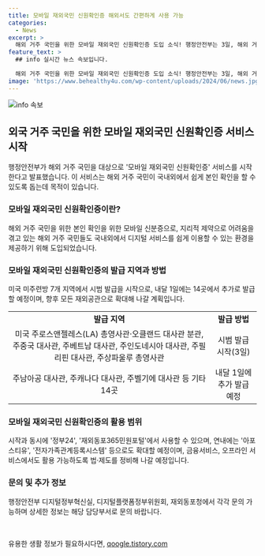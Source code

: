 ```yaml
---
title: 모바일 재외국민 신원확인증 해외서도 간편하게 사용 가능
categories:
  - News
excerpt: >
  해외 거주 국민을 위한 모바일 재외국민 신원확인증 도입 소식! 행정안전부는 3일, 해외 거주 국민을 대상으로 모바일 재외국민증 서비스 시작을 발표했다. 이로써 해외 거주 국민들도 휴대전화로 간편하게 본인 확인이 가능해지며, 지리적 제약으로 어려움을 겪던 디지털 사각지대가 해소될 전망이다. 총 7곳에서 시범 발급을 시작으로, 향후 전 세계의 재외공관으로 확대될 예정이다. 또한 온·오프라인에서 다양한 서비스에 활용될 계획이며, 관련 법·제도도 정비해 나갈 예정이다.
feature_text: >
  ## info 실시간 뉴스 속보입니다.

  해외 거주 국민을 위한 모바일 재외국민 신원확인증 도입 소식! 행정안전부는 3일, 해외 거주 국민을 대상으로 모바일 재외국민증 서비스 시작을 발표했다. 이로써 해외 거주 국민들도 휴대전화로 간편하게 본인 확인이 가능해지며, 지리적 제약으로 어려움을 겪던 디지털 사각지대가 해소될 전망이다. 총 7곳에서 시범 발급을 시작으로, 향후 전 세계의 재외공관으로 확대될 예정이다. 또한 온·오프라인에서 다양한 서비스에 활용될 계획이며, 관련 법·제도도 정비해 나갈 예정이다.
image: 'https://www.behealthy4u.com/wp-content/uploads/2024/06/news.jpg'
---
```


<p><img src="https://www.behealthy4u.com/wp-content/uploads/2024/06/news.jpg" alt="info 속보" /></p>

<h2 data-ke-size="size26">외국 거주 국민을 위한 모바일 재외국민 신원확인증 서비스 시작</h2>

<p data-ke-size="size16">행정안전부가 해외 거주 국민을 대상으로 '모바일 재외국민 신원확인증' 서비스를 시작한다고 발표했습니다. 이 서비스는 해외 거주 국민이 국내외에서 쉽게 본인 확인을 할 수 있도록 돕는데 목적이 있습니다.</p>

<h3 data-ke-size="size24">모바일 재외국민 신원확인증이란?</h3>

<p data-ke-size="size16">해외 거주 국민을 위한 본인 확인을 위한 모바일 신분증으로, 지리적 제약으로 어려움을 겪고 있는 해외 거주 국민들도 국내외에서 디지털 서비스를 쉽게 이용할 수 있는 환경을 제공하기 위해 도입되었습니다.</p>

<h3 data-ke-size="size24">모바일 재외국민 신원확인증의 발급 지역과 방법</h3>

<p data-ke-size="size16">미국 미주련방 7개 지역에서 시범 발급을 시작으로, 내달 1일에는 14곳에서 추가로 발급할 예정이며, 향후 모든 재외공관으로 확대해 나갈 계획입니다.</p>

<table>
    <tr>
        <td style="text-align: center; height: 17px;"><b>발급 지역</b></td>
        <td style="text-align: center; height: 17px;"><b>발급 방법</b></td>
    </tr>
    <tr>
        <td style="text-align: center; height: 35px;">미국 주로스앤젤레스(LA) 총영사관·오클랜드 대사관 분관, 주중국 대사관, 주베트남 대사관, 주인도네시아 대사관, 주필리핀 대사관, 주상파울루 총영사관</td>
        <td style="text-align: center; height: 35px;">시범 발급 시작(3일)</td>
    </tr>
    <tr>
        <td style="text-align: center; height: 35px;">주남아공 대사관, 주캐나다 대사관, 주벨기에 대사관 등 기타 14곳</td>
        <td style="text-align: center; height: 35px;">내달 1일에 추가 발급 예정</td>
    </tr>
</table>

<h3 data-ke-size="size24">모바일 재외국민 신원확인증의 활용 범위</h3>

<p data-ke-size="size16">시작과 동시에 '정부24', '재외동포365민원포털'에서 사용할 수 있으며, 연내에는 '아포스티유', '전자가족관계등록시스템' 등으로도 확대할 예정이며, 금융서비스, 오프라인 서비스에서도 활용 가능하도록 법·제도를 정비해 나갈 예정입니다. </p>

<h3 data-ke-size="size24">문의 및 추가 정보</h3>

<p data-ke-size="size16">행정안전부 디지털정부혁신실, 디지털플랫폼정부위원회, 재외동포청에서 각각 문의 가능하며 상세한 정보는 해당 담당부서로 문의 바랍니다.</p>

<p data-ke-size="size16">&nbsp;</p>
유용한 생활 정보가 필요하시다면, <a href="https://qoogle.tistory.com" rel="dofollow">qoogle.tistory.com</a>


